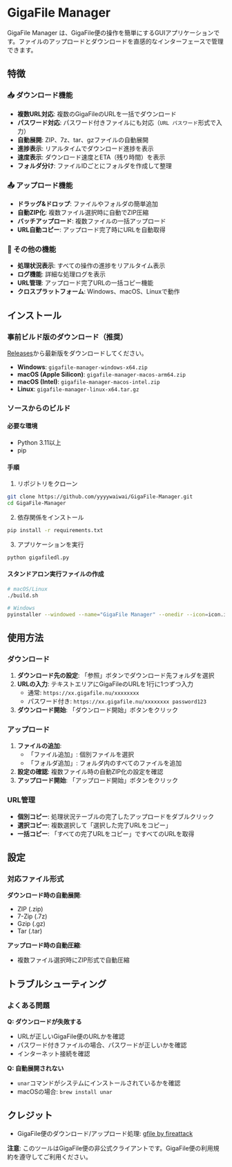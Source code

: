 # GigaFile Manager

GigaFile Manager は、GigaFile便の操作を簡単にするGUIアプリケーションです。ファイルのアップロードとダウンロードを直感的なインターフェースで管理できます。

## 特徴

### 📥 ダウンロード機能
- **複数URL対応**: 複数のGigaFileのURLを一括でダウンロード
- **パスワード対応**: パスワード付きファイルにも対応（`URL パスワード`形式で入力）
- **自動展開**: ZIP、7z、tar、gzファイルの自動展開
- **進捗表示**: リアルタイムでダウンロード進捗を表示
- **速度表示**: ダウンロード速度とETA（残り時間）を表示
- **フォルダ分け**: ファイルIDごとにフォルダを作成して整理

### 📤 アップロード機能
- **ドラッグ&ドロップ**: ファイルやフォルダの簡単追加
- **自動ZIP化**: 複数ファイル選択時に自動でZIP圧縮
- **バッチアップロード**: 複数ファイルの一括アップロード
- **URL自動コピー**: アップロード完了時にURLを自動取得

### 🔧 その他の機能
- **処理状況表示**: すべての操作の進捗をリアルタイム表示
- **ログ機能**: 詳細な処理ログを表示
- **URL管理**: アップロード完了URLの一括コピー機能
- **クロスプラットフォーム**: Windows、macOS、Linuxで動作

## インストール

### 事前ビルド版のダウンロード（推奨）

[Releases](https://github.com/your-username/gigafilelinkconv/releases)から最新版をダウンロードしてください。

- **Windows**: `gigafile-manager-windows-x64.zip`
- **macOS (Apple Silicon)**: `gigafile-manager-macos-arm64.zip`
- **macOS (Intel)**: `gigafile-manager-macos-intel.zip`
- **Linux**: `gigafile-manager-linux-x64.tar.gz`

### ソースからのビルド

#### 必要な環境
- Python 3.11以上
- pip

#### 手順

1. リポジトリをクローン
```bash
git clone https://github.com/yyyywaiwai/GigaFile-Manager.git
cd GigaFile-Manager
```

2. 依存関係をインストール
```bash
pip install -r requirements.txt
```

3. アプリケーションを実行
```bash
python gigafiledl.py
```

#### スタンドアロン実行ファイルの作成

```bash
# macOS/Linux
./build.sh

# Windows
pyinstaller --windowed --name="GigaFile Manager" --onedir --icon=icon.ico gigafiledl.py
```

## 使用方法

### ダウンロード

1. **ダウンロード先の設定**: 「参照」ボタンでダウンロード先フォルダを選択
2. **URLの入力**: テキストエリアにGigaFileのURLを1行に1つずつ入力
   - 通常: `https://xx.gigafile.nu/xxxxxxxx`
   - パスワード付き: `https://xx.gigafile.nu/xxxxxxxx password123`
3. **ダウンロード開始**: 「ダウンロード開始」ボタンをクリック

### アップロード

1. **ファイルの追加**: 
   - 「ファイル追加」: 個別ファイルを選択
   - 「フォルダ追加」: フォルダ内のすべてのファイルを追加
2. **設定の確認**: 複数ファイル時の自動ZIP化の設定を確認
3. **アップロード開始**: 「アップロード開始」ボタンをクリック

### URL管理

- **個別コピー**: 処理状況テーブルの完了したアップロードをダブルクリック
- **選択コピー**: 複数選択して「選択した完了URLをコピー」
- **一括コピー**: 「すべての完了URLをコピー」ですべてのURLを取得

## 設定

### 対応ファイル形式

**ダウンロード時の自動展開**:
- ZIP (.zip)
- 7-Zip (.7z)
- Gzip (.gz)
- Tar (.tar)

**アップロード時の自動圧縮**:
- 複数ファイル選択時にZIP形式で自動圧縮

## トラブルシューティング

### よくある問題

**Q: ダウンロードが失敗する**
- URLが正しいGigaFile便のURLかを確認
- パスワード付きファイルの場合、パスワードが正しいかを確認
- インターネット接続を確認

**Q: 自動展開されない**
- `unar`コマンドがシステムにインストールされているかを確認
- macOSの場合: `brew install unar`

## クレジット
- GigaFile便のダウンロード/アップロード処理: [gfile by fireattack](https://github.com/fireattack/gfile)

**注意**: このツールはGigaFile便の非公式クライアントです。GigaFile便の利用規約を遵守してご利用ください。
